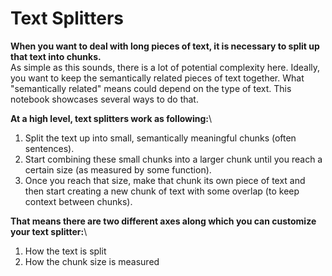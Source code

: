 # Text Splitters

**When you want to deal with long pieces of text, it is necessary to split up that text into chunks.**\
As simple as this sounds, there is a lot of potential complexity here. Ideally, you want to keep the semantically related pieces of text together. What "semantically related" means could depend on the type of text. This notebook showcases several ways to do that.

**At a high level, text splitters work as following:**\


1. Split the text up into small, semantically meaningful chunks (often sentences).
2. Start combining these small chunks into a larger chunk until you reach a certain size (as measured by some function).
3. Once you reach that size, make that chunk its own piece of text and then start creating a new chunk of text with some overlap (to keep context between chunks).

**That means there are two different axes along which you can customize your text splitter:**\


1. How the text is split
2. How the chunk size is measured
